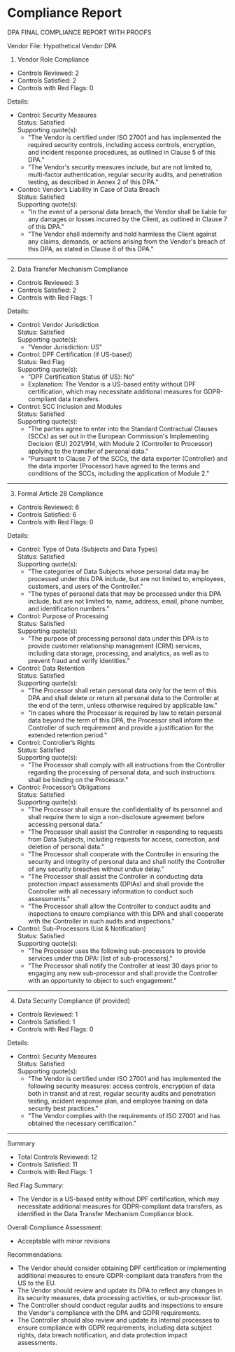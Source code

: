 # Compliance Report

DPA FINAL COMPLIANCE REPORT WITH PROOFS

Vendor File: Hypothetical Vendor DPA

1. Vendor Role Compliance
- Controls Reviewed: 2
- Controls Satisfied: 2
- Controls with Red Flags: 0

Details:
- Control: Security Measures  
  Status: Satisfied  
  Supporting quote(s):  
    - "The Vendor is certified under ISO 27001 and has implemented the required security controls, including access controls, encryption, and incident response procedures, as outlined in Clause 5 of this DPA."
    - "The Vendor's security measures include, but are not limited to, multi-factor authentication, regular security audits, and penetration testing, as described in Annex 2 of this DPA."
- Control: Vendor’s Liability in Case of Data Breach  
  Status: Satisfied  
  Supporting quote(s):  
    - "In the event of a personal data breach, the Vendor shall be liable for any damages or losses incurred by the Client, as outlined in Clause 7 of this DPA."
    - "The Vendor shall indemnify and hold harmless the Client against any claims, demands, or actions arising from the Vendor's breach of this DPA, as stated in Clause 8 of this DPA."

---

2. Data Transfer Mechanism Compliance
- Controls Reviewed: 3
- Controls Satisfied: 2
- Controls with Red Flags: 1

Details:
- Control: Vendor Jurisdiction  
  Status: Satisfied  
  Supporting quote(s):  
    - "Vendor Jurisdiction: US"
- Control: DPF Certification (if US-based)  
  Status: Red Flag  
  Supporting quote(s):  
    - "DPF Certification Status (if US): No"
    - Explanation: The Vendor is a US-based entity without DPF certification, which may necessitate additional measures for GDPR-compliant data transfers.
- Control: SCC Inclusion and Modules  
  Status: Satisfied  
  Supporting quote(s):  
    - "The parties agree to enter into the Standard Contractual Clauses (SCCs) as set out in the European Commission's Implementing Decision (EU) 2021/914, with Module 2 (Controller to Processor) applying to the transfer of personal data."
    - "Pursuant to Clause 7 of the SCCs, the data exporter (Controller) and the data importer (Processor) have agreed to the terms and conditions of the SCCs, including the application of Module 2."

---

3. Formal Article 28 Compliance
- Controls Reviewed: 6
- Controls Satisfied: 6
- Controls with Red Flags: 0

Details:
- Control: Type of Data (Subjects and Data Types)  
  Status: Satisfied  
  Supporting quote(s):  
    - "The categories of Data Subjects whose personal data may be processed under this DPA include, but are not limited to, employees, customers, and users of the Controller."
    - "The types of personal data that may be processed under this DPA include, but are not limited to, name, address, email, phone number, and identification numbers."
- Control: Purpose of Processing  
  Status: Satisfied  
  Supporting quote(s):  
    - "The purpose of processing personal data under this DPA is to provide customer relationship management (CRM) services, including data storage, processing, and analytics, as well as to prevent fraud and verify identities."
- Control: Data Retention  
  Status: Satisfied  
  Supporting quote(s):  
    - "The Processor shall retain personal data only for the term of this DPA and shall delete or return all personal data to the Controller at the end of the term, unless otherwise required by applicable law."
    - "In cases where the Processor is required by law to retain personal data beyond the term of this DPA, the Processor shall inform the Controller of such requirement and provide a justification for the extended retention period."
- Control: Controller’s Rights  
  Status: Satisfied  
  Supporting quote(s):  
    - "The Processor shall comply with all instructions from the Controller regarding the processing of personal data, and such instructions shall be binding on the Processor."
- Control: Processor’s Obligations  
  Status: Satisfied  
  Supporting quote(s):  
    - "The Processor shall ensure the confidentiality of its personnel and shall require them to sign a non-disclosure agreement before accessing personal data."
    - "The Processor shall assist the Controller in responding to requests from Data Subjects, including requests for access, correction, and deletion of personal data."
    - "The Processor shall cooperate with the Controller in ensuring the security and integrity of personal data and shall notify the Controller of any security breaches without undue delay."
    - "The Processor shall assist the Controller in conducting data protection impact assessments (DPIAs) and shall provide the Controller with all necessary information to conduct such assessments."
    - "The Processor shall allow the Controller to conduct audits and inspections to ensure compliance with this DPA and shall cooperate with the Controller in such audits and inspections."
- Control: Sub-Processors (List & Notification)  
  Status: Satisfied  
  Supporting quote(s):  
    - "The Processor uses the following sub-processors to provide services under this DPA: [list of sub-processors]."
    - "The Processor shall notify the Controller at least 30 days prior to engaging any new sub-processor and shall provide the Controller with an opportunity to object to such engagement."

---

4. Data Security Compliance (if provided)
- Controls Reviewed: 1
- Controls Satisfied: 1
- Controls with Red Flags: 0

Details:
- Control: Security Measures  
  Status: Satisfied  
  Supporting quote(s):  
    - "The Vendor is certified under ISO 27001 and has implemented the following security measures: access controls, encryption of data both in transit and at rest, regular security audits and penetration testing, incident response plan, and employee training on data security best practices."
    - "The Vendor complies with the requirements of ISO 27001 and has obtained the necessary certification."

---

Summary
- Total Controls Reviewed: 12
- Controls Satisfied: 11
- Controls with Red Flags: 1

Red Flag Summary:
- The Vendor is a US-based entity without DPF certification, which may necessitate additional measures for GDPR-compliant data transfers, as identified in the Data Transfer Mechanism Compliance block.

Overall Compliance Assessment:
- Acceptable with minor revisions

Recommendations:
- The Vendor should consider obtaining DPF certification or implementing additional measures to ensure GDPR-compliant data transfers from the US to the EU.
- The Vendor should review and update its DPA to reflect any changes in its security measures, data processing activities, or sub-processor list.
- The Controller should conduct regular audits and inspections to ensure the Vendor's compliance with the DPA and GDPR requirements.
- The Controller should also review and update its internal processes to ensure compliance with GDPR requirements, including data subject rights, data breach notification, and data protection impact assessments.